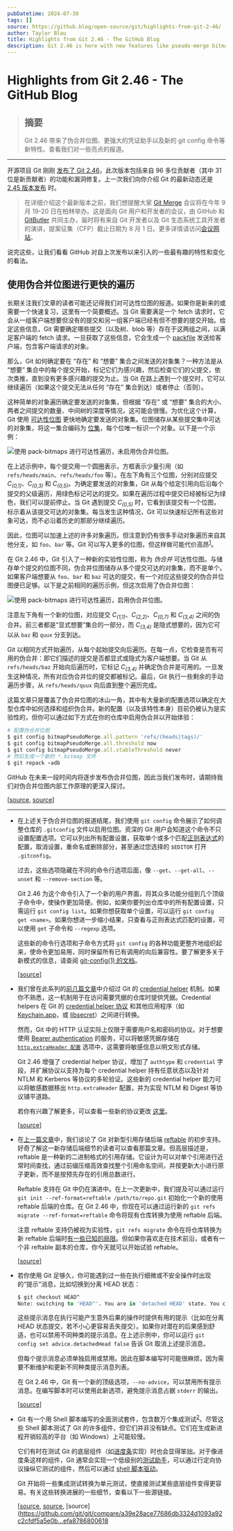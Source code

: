 ```yaml
---
pubDatetime: 2024-07-30
tags: []
source: https://github.blog/open-source/git/highlights-from-git-2-46/
author: Taylor Blau
title: Highlights from Git 2.46 - The GitHub Blog
description: Git 2.46 is here with new features like pseudo-merge bitmaps, more capable credential helpers, and a new git config command. Check out our coverage on some of the highlights here.
---
```


# Highlights from Git 2.46 - The GitHub Blog

> ## 摘要
>
> Git 2.46 带来了伪合并位图、更强大的凭证助手以及新的 git config 命令等新特性。查看我们对一些亮点的报道。

---

开源项目 Git 刚刚 [发布了 Git 2.46](https://github.blog/open-source/git/highlights-from-git-2-46/#)，此次版本包括来自 96 多位贡献者（其中 31 位是新贡献者）的功能和漏洞修复。上一次我们向你介绍 Git 的最新动态还是 [2.45 版本发布](https://github.blog/open-source/git/highlights-from-git-2-45/) 时。

> 在详细介绍这个最新版本之前，我们想提醒大家 [Git Merge](https://git-merge.com/) 会议将在今年 9 月 19-20 日在柏林举办。这是面向 Git 用户和开发者的会议，由 GitHub 和 [GitButler](https://gitbutler.com/) 共同主办，届时将有来自 Git 开发者以及 Git 生态系统工具开发者的演讲，提案征集（CFP）截止日期为 8 月 1 日。更多详情请访问[会议网站](https://git-merge.com/)。

说完这些，让我们看看 GitHub 对自上次发布以来引入的一些最有趣的特性和变化的看法。

## 使用伪合并位图进行更快的遍历[](https://github.blog/open-source/git/highlights-from-git-2-46/#faster-traversals-with-pseudo-merge-bitmaps)

长期关注我们文章的读者可能还记得我们对可达性位图的报道。如果你是新来的或需要一个快速复习，这里有一个简要概述。当 Git 需要满足一个 fetch 请求时，它会从一组客户端想要但没有的提交和另一组客户端已经有但不想要的提交开始。给定这些信息，Git 需要确定哪些提交（以及树、blob 等）存在于这两组之间，以满足客户端的 fetch 请求。一旦获取了这些信息，它会生成一个 [packfile](https://git-scm.com/book/en/v2/Git-Internals-Packfiles) 发送给客户端，包含客户端请求的对象。

那么，Git 如何确定要在 “存在” 和 “想要” 集合之间发送的对象集？一种方法是从 “想要” 集合中的每个提交开始，标记它们为感兴趣，然后检查它们的父提交，依次类推，直到没有更多感兴趣的提交为止。当 Git 在路上遇到一个提交时，它可以继续遍历（如果这个提交无法从任何 “存在” 集合到达）或者停止（否则）。

这种简单的对象遍历确定要发送的对象集，但根据 “存在” 或 “想要” 集合的大小、两者之间提交的数量、中间树的深度等情况，这可能会很慢。为优化这个计算，Git 使用 [可达性位图](https://github.blog/open-source/git/counting-objects/) 更快地确定要发送的对象集。位图储存从某些提交集中可达的对象集，将这一集合编码为 [位集](https://en.wikipedia.org/wiki/Bit_array)，每个位唯一标识一个对象。以下是一个示例：

![使用 pack-bitmaps 进行可达性遍历，未启用伪合并位图。](../../assets/169/reachability-traversal.gif)

在上述示例中，每个提交用一个圆圈表示，方框表示少量引用（如 `refs/heads/main`、`refs/heads/foo` 等）。在左下角有三个位图，分别对应提交 _C<sub>(0,1)</sub>_、_C<sub>(0,3)</sub>_ 和 _C<sub>(0,5)</sub>_。为确定要发送的对象集，Git 从每个给定引用向后沿每个提交的父级遍历，用绿色标记可达的提交。如果在遍历过程中提交已经被标记为绿色，我们可以提前停止。当 Git 遇到提交 _C<sub>(0,5)</sub>_ 时，它看到该提交有一个位图，标示着从该提交可达的对象集。每当发生这种情况，Git 可以快速标记所有这些对象可达，而不必沿着历史的那部分继续遍历。

因此，位图可以加速上述的许多对象遍历。但注意到仍有很多手动对象遍历来自其他分支，如 `foo`、`bar` 等。Git 可以写入更多的位图，但这样做可能代价高昂<sup id="fnref-79049-1"><a href="https://github.blog/open-source/git/highlights-from-git-2-46/#fn-79049-1" title="Read footnote.">1</a></sup>。

在 Git 2.46 中，Git 引入了一种新的实验性位图，称为 _伪合并_ 可达性位图。与储存单个提交的位图不同，伪合并位图储存从多个提交可达的对象集，而不是单个。如果客户端想要从 `foo`、`bar` 和 `baz` 可达的提交，有一个对应这些提交的伪合并位图便已足够。以下是之前相同的遍历示例，但这次启用了伪合并位图：

![使用 pack-bitmaps 进行可达性遍历，启用伪合并位图。](../../assets/169/reachability-traveral-2.gif)

注意左下角有一个新的位图，对应提交 _C<sub>(1,1)</sub>_、_C<sub>(2,2)</sub>_、_C<sub>(0,7)</sub>_ 和 _C<sub>(3,4)</sub>_ 之间的伪合并。前三者都是“显式想要”集合的一部分，而 _C<sub>(3,4)</sub>_ 是隐式想要的，因为它可以从 `baz` 和 `quux` 分支到达。

Git 以相同方式开始遍历，从每个起始提交向后遍历。在每一点，它检查是否有可用的伪合并：即它们描述的提交是否都显式或隐式为客户端想要。当 Git 从 `refs/heads/baz` 开始向后遍历时，它标记 _C<sub>(3,4)</sub>_ 并确定伪合并是可用的。一旦发生这种情况，所有对应伪合并位的提交都被标记。最后，Git 执行一些剩余的手动遍历步骤，从 `refs/heads/quux` 向后直到整个遍历完成。

这篇文章只是覆盖了伪合并位图的冰山一角，其中有大量新的配置选项以确定在大型仓库中如何选择和组织伪合并。新的配置（以及该特性本身）目前仍被认为是实验性的，但你可以通过如下方式在你的仓库中启用伪合并以开始体验：

```ruby
# 配置伪合并位图
$ git config bitmapPseudoMerge.all.pattern 'refs/(heads|tags)/'
$ git config bitmapPseudoMerge.all.threshold now
$ git config bitmapPseudoMerge.all.stableThreshold never
# 然后生成一个新的 *.bitmap 文件
$ git repack -adb
```

GitHub 在未来一段时间内将逐步发布伪合并位图，因此当我们发布时，请期待我们对伪合并位图内部工作原理的更深入探讨。

\[[source](https://github.com/git/git/compare/9005149a4a77e2d3409c6127bf4fd1a0893c3495...a83e21de6b7630c1cdf3298d68b120dd9eaecd0f), [source](https://github.com/git/git/compare/ef2447d97cf1233a5f398afaa08ba51259792485...df8b05672c08ace3db9da80fb2d7cab559fa9a5e)\]

---

- 在上述关于伪合并位图的报道结尾，我们使用 `git config` 命令展示了如何调整仓库的 `.gitconfig` 文件以启用位图。资深的 Git 用户会知道这个命令不只设置配置选项。它可以列出所有配置设置，获取单个或多个匹配[正则表达式](https://en.wikipedia.org/wiki/Regular_expression)的配置，取消设置，重命名或删除部分，甚至通过您选择的 `$EDITOR` 打开 `.gitconfig`。

  过去，这些选项隐藏在不同的命令行选项后面，像 `--get`、`--get-all`、`--unset` 和 `--remove-section` 等。

  Git 2.46 为这个命令引入了一个新的用户界面，将其众多功能分组到几个顶级子命令中，使操作更加简便。例如，如果你要列出仓库中的所有配置设置，只需运行 `git config list`。如果你想获取单个设置，可以运行 `git config get <name>`。如果你想进一步缩小结果，只查看与正则表达式匹配的设置，可以使用 `get` 子命令和 `--regexp` 选项。

  这些新的命令行选项和子命令方式将 `git config` 的各种功能更整齐地组织起来，使命令更加易用，同时保留所有已有调用的向后兼容性。要了解更多关于新模式的信息，请查阅 [git-config(1) 的文档](https://git-scm.com/docs/git-config/2.46.0)。

  \[[source](https://github.com/git/git/compare/b7a1d47ba5dd0df476104a63c6ddffe2d52fccf8...7b91d310ce21aa663e025c8955c46c49ab037a41)\]

- 我们曾在此系列的[前几篇文章](https://github.blog/open-source/git/highlights-from-git-2-41/)中介绍过 Git 的 [credential helper](https://git-scm.com/docs/gitcredentials#_custom_helpers/2.46.0) 机制。如果你不熟悉，这一机制用于在访问需要凭据的仓库时提供凭据。Credential helpers 在 Git 的 [credential helper 协议](https://git-scm.com/docs/git-credential#IOFMT/2.46.0) 和其他应用程序（如 [Keychain.app](<https://en.wikipedia.org/wiki/Keychain_(software)>)，或 [libsecret](https://github.com/GNOME/libsecret)）之间进行转换。

  然而，Git 中的 HTTP 认证实际上仅限于需要用户名和密码的协议。对于想要使用 [Bearer authentication](https://datatracker.ietf.org/doc/html/rfc6750) 的服务，可以将敏感凭据存储在 [`http.extraHeader 配置`](https://git-scm.com/docs/git-config/2.46.0#Documentation/git-config.txt-httpextraHeader) 选项中，这需要将敏感信息以明文形式存储。

  Git 2.46 增强了 credential helper 协议，增加了 `authtype` 和 `credential` 字段，并扩展协议以支持为每个 credential helper 持有任意状态以及针对 NTLM 和 Kerberos 等协议的多轮验证。这些新的 credential helper 能力可以将敏感数据移出 `http.extraHeader` 配置，并为实现 NTLM 和 Digest 等协议铺平道路。

  若你有兴趣了解更多，可以查看一些新的协议更改 [这里](https://git-scm.com/docs/git-credential/2.45.0#IOFMT)。

  \[[source](https://github.com/git/git/compare/d25ad94df6bc9b3c8ce4e49d057d7665d0894a16...ffff4ac0658a2cad162c08feb1552ba02fed9099)\]

- 在[上一篇文章](https://github.blog/open-source/git/highlights-from-git-2-45/#preliminary-reftable-support)中，我们谈论了 Git 对新型引用存储后端 [reftable](https://git-scm.com/docs/reftable) 的初步支持。好奇了解这一新存储后端细节的读者可以查看那篇文章。但高层描述是，reftable 是一种新的二进制格式的引用存储。它设计为可以对单个引用进行近常时间查找，通过前缀压缩高效查找整个引用命名空间，并按更新大小进行原子更新，而不是按预先存在的引用总数进行。

  Reftable 支持在 Git 中仍在演进中。在上一次更新中，我们提及可以通过运行 `git init --ref-format=reftable /path/to/repo.git` 初始化一个新的使用 reftable 后端的仓库。在 Git 2.46 中，你现在可以通过运行新的 `git refs migrate --ref-format=reftable` 命令将现有仓库转换为使用 reftable 后端。

  注意 reftable 支持仍被视为实验性，`git refs migrate` 命令在将仓库转换为新 reftable 后端时[有一些已知的局限](https://git-scm.com/docs/git-refs/2.46.0)。但如果你喜欢走在技术前沿，或者有一个非 reftable 副本的仓库，你今天就可以开始试验 reftable。

  \[[source](https://github.com/git/git/compare/dfd668fa844f6ba18e6588a5988438baaa2d3e06...25a0023f28600102f54e7529c20da5928c3e9c75)\]

- 若你使用 Git 足够久，你可能遇到过一些在执行细微或不安全操作时出现的“提示”消息，比如切换到分离 HEAD 状态：

  ```sql
  $ git checkout HEAD^
  Note: switching to 'HEAD^'. You are in 'detached HEAD' state. You can look around, make experimental changes and commit them, and you can discard any commits you make in this state without impacting any branches by switching back to a branch. [...]
  ```

  这些提示消息在执行可能产生意外后果的操作时提供有用的提示（比如在分离 HEAD 状态提交，若不小心更容易丢失提交）。如果你对潜在的后果感到舒适，也可以禁用不同种类的提示消息。在上述示例中，你可以运行 `git config set advice.detachedHead false` 告诉 Git 取消上述提示消息。

  但每个提示消息必须单独启用或禁用。因此在脚本编写时可能很麻烦，因为需要不断维护和更新不同种类提示消息列表。

  在 Git 2.46 中，Git 有一个新的顶级选项，`--no-advice`，可以禁用所有提示消息。在编写脚本时可以使用此新选项，避免提示消息占据 `stderr` 的输出。

  \[[source](https://github.com/git/git/compare/db271e7bb60d42f3d6eadce99ee7cd8749b49754...cbdc83f1514963f86e8f027f9e75cde7f757c2a8)\]

- Git 有一个用 Shell 脚本编写的全面测试套件，包含数万个集成测试<sup id="fnref-79049-2"><a href="https://github.blog/open-source/git/highlights-from-git-2-46/#fn-79049-2" title="Read footnote.">2</a></sup>。尽管这些 Shell 脚本测试了 Git 的许多组件，但它们并非没有缺点。它们在生成新进程开销较高的平台（如 Windows）上可能较慢。

  它们有时在测试 Git 的底层组件（如[进度条](https://github.com/git/git/blob/v2.46.0/progress.c)实现）时也会显得笨拙。对于像进度条这样的组件，Git 通常会实现一个低级别的[测试助手](https://github.com/git/git/blob/master/t/helper/test-progress.c)，可以通过行定向协议操纵它测试的组件，然后可以通过 [shell 脚本驱动](https://github.com/git/git/blob/v2.46.0/t/t0500-progress-display.sh)。

  Git 开始将一些集成测试转换为单元测试，使直接测试某些底层组件变得更容易。有关这些转换进展的一些细节，查看以下一些源链接。

  \[[source](https://github.com/git/git/compare/83f1add914c6b4682de1e944ec0d1ac043d53d78...951105664dd4de73a8c949b0fb875e895d149ece), [source](https://github.com/git/git/compare/b3ba0f2133e63167e43c036b4fd50e5358745221...4d00d948ff5796ba5a8a253eb73da5ea36a72657), [source](https://github.com/git/git/compare/a39e28ace77686db3324d1093a92c2cfdf5a5e0b...efa8786800618
